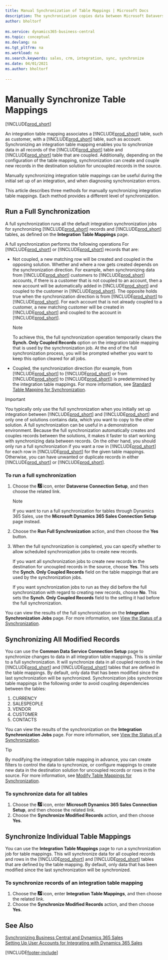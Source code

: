 ```yaml
---
title: Manual Synchronization of Table Mappings | Microsoft Docs
description: The synchronization copies data between Microsoft Dataverse tables and Business Central to keep both systems up-to-date.
author: bholtorf

ms.service: dynamics365-business-central
ms.topic: conceptual
ms.devlang: na
ms.tgt_pltfrm: na
ms.workload: na
ms.search.keywords: sales, crm, integration, sync, synchronize
ms.date: 04/01/2021
ms.author: bholtorf

---
```


# Manually Synchronize Table Mappings
[!INCLUDE[prod_short](includes/cc_data_platform_banner.md)]

An integration table mapping associates a [!INCLUDE[prod_short](includes/prod_short.md)] table, such as customer, with a [!INCLUDE[prod_short](includes/cds_long_md.md)] table, such as account. Synchronizing an integration table mapping enables you to synchronize data in all records of the [!INCLUDE[prod_short](includes/prod_short.md)] table and [!INCLUDE[prod_short](includes/cds_long_md.md)] table that are coupled. Additionally, depending on the configuration of the table mapping, synchronization can create and couple new records in the destination solution for uncoupled records in the source.  

Manually synchronizing integration table mappings can be useful during the initial set up of an integration, and when diagnosing synchronization errors.  

This article describes three methods for manually synchronizing integration table mappings. Each method provides a different level of synchronization.

## Run a Full Synchronization
A full synchronization runs all the default integration synchronization jobs for synchronizing [!INCLUDE[prod_short](includes/prod_short.md)] records and [!INCLUDE[prod_short](includes/cds_long_md.md)] tables, as defined on the **Integration Table Mappings** page. 

A full synchronization performs the following operations For [!INCLUDE[prod_short](includes/prod_short.md)] or [!INCLUDE[prod_short](includes/cds_long_md.md)] records that are:

* Not coupled, a new matching row will be created and coupled in the opposing solution.
Whether and where a row gets created depends on the synchronization direction. For example, when synchronizing data from [!INCLUDE[prod_short](includes/prod_short.md)] customers to [!INCLUDE[prod_short](includes/cds_long_md.md)] accounts, if there is a customer that is not coupled to an account, then a new account will be automatically added in [!INCLUDE[prod_short](includes/cds_long_md.md)] and coupled to the customer in [!INCLUDE[prod_short](includes/prod_short.md)]. The opposite holds true when the synchronization direction is from [!INCLUDE[prod_short](includes/cds_long_md.md)] to [!INCLUDE[prod_short](includes/prod_short.md)]. For each account that is not already coupled to a customer, a new matching customer will be created in [!INCLUDE[prod_short](includes/prod_short.md)] and coupled to the account in [!INCLUDE[prod_short](includes/cds_long_md.md)].  

     > [!NOTE]  
     >  To achieve this, the full synchronization operation temporarily clears the **Synch. Only Coupled Records** option on the integration table mapping that is used by the synchronization job. At the end of the full synchronization process, you will be prompted whether you want to keep this option cleared for all jobs.  

* Coupled, the synchronization direction (for example, from [!INCLUDE[prod_short](includes/prod_short.md)] to [!INCLUDE[prod_short](includes/cds_long_md.md)] or from [!INCLUDE[prod_short](includes/cds_long_md.md)] to [!INCLUDE[prod_short](includes/prod_short.md)]) is predetermined by the integration table mappings. For more information, see [Standard Table Mapping for Synchronization](admin-synchronizing-business-central-and-sales.md#standard-table-mapping-for-synchronization).  

> [!IMPORTANT]  
>  You typically only use the full synchronization when you initially set up integration between [!INCLUDE[prod_short](includes/prod_short.md)] and [!INCLUDE[prod_short](includes/cds_long_md.md)] and only one of solutions contains data, which you want to copy to the other solution. A full synchronization can be useful in a demonstration environment. Because the full synchronization automatically creates and couples records between the solutions, it makes it faster to start working with synchronizing data between records. On the other hand, you should only run a full synchronization if you want a row in [!INCLUDE[prod_short](includes/prod_short.md)] for each row in [!INCLUDE[prod_short](includes/cds_long_md.md)] for the given table mappings. Otherwise, you can have unwanted or duplicate records in either [!INCLUDE[prod_short](includes/prod_short.md)] or [!INCLUDE[prod_short](includes/cds_long_md.md)].  

### To run a full synchronization  
1.  Choose the ![Lightbulb that opens the Tell Me feature](media/ui-search/search_small.png "Tell me what you want to do") icon, enter **Dataverse Connection Setup**, and then choose the related link.

    > [!NOTE]
    > If you want to run a full synchronization for tables through Dynamics 365 Sales, use the **Microsoft Dynamics 365 Sales Connection Setup** page instead.

2.  Choose the **Run Full Synchronization** action, and then choose the **Yes** button.  
3.  When the full synchronization is completed, you can specify whether to allow scheduled synchronization jobs to create new records.  

    If you want all synchronization jobs to create new records in the destination for uncoupled records in the source, choose **Yes**. This sets the **Synch. Only Coupled Records** field on the table mappings that are used by the synchronization jobs.  

    If you want synchronization jobs to run as they did before the full synchronization with regard to creating new records, choose **No**. This sets the **Synch. Only Coupled Records** field to the setting it had before the full synchronization.  

You can view the results of the full synchronization on the **Integration Synchronization Jobs** page. For more information, see [View the Status of a Synchronization](admin-how-to-view-synchronization-status.md).  

## Synchronizing All Modified Records
You can use the **Common Data Service Connection Setup** page to synchronize changes to data in all integration table mappings. This is similar to a full synchronization. It will synchronize data in all coupled records in the [!INCLUDE[prod_short](includes/prod_short.md)] and [!INCLUDE[prod_short](includes/cds_long_md.md)] tables that are defined in the table mappings. By default, only data that has been modified since the last synchronization will be synchronized. Synchronization jobs synchronize table mappings in the following order to avoid coupling dependencies between the tables:  

1.  CURRENCY  
2.  SALESPEOPLE  
3.  VENDOR  
4.  CUSTOMER  
5.  CONTACTS  

You can view the results of the synchronization on the **Integration Synchronization Jobs** page. For more information, see [View the Status of a Synchronization](admin-how-to-view-synchronization-status.md).  

> [!TIP]  
>  By modifying the integration table mapping in advance, you can create filters to control the data to synchronize, or configure mappings to create new data in the destination solution for uncoupled records or rows in the source. For more information, see [Modify Table Mappings for Synchronization](admin-how-to-modify-table-mappings-for-synchronization.md).

### To synchronize data for all tables  
1.  Choose the ![Lightbulb that opens the Tell Me feature](media/ui-search/search_small.png "Tell me what you want to do") icon, enter **Microsoft Dynamics 365 Sales Connection Setup**, and then choose the related link.
2.  Choose the **Synchronize Modified Records** action, and then choose **Yes**.  

## Synchronize Individual Table Mappings
You can use the **Integration Table Mappings** page to run a synchronization job for table mappings. This will synchronize data for all coupled records and rows in the [!INCLUDE[prod_short](includes/prod_short.md)] and [!INCLUDE[prod_short](includes/cds_long_md.md)] tables that are defined by the table mapping. By default, only data that has been modified since the last synchronization will be synchronized.  

### To synchronize records of an integration table mapping  
1.  Choose the ![Lightbulb that opens the Tell Me feature](media/ui-search/search_small.png "Tell me what you want to do") icon, enter **Integration Table Mappings**, and then choose the related link.
2.  Choose the **Synchronize Modified Records** action, and then choose **Yes**.  

## See Also  
[Synchronizing Business Central and Dynamics 365 Sales](admin-synchronizing-business-central-and-sales.md)   
[Setting Up User Accounts for Integrating with Dynamics 365 Sales](admin-setting-up-integration-with-dynamics-sales.md)   


[!INCLUDE[footer-include](includes/footer-banner.md)]